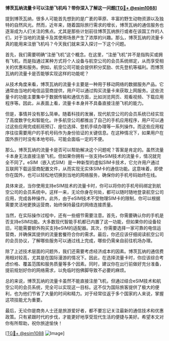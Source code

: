 **博茨瓦纳流量卡可以注册飞机吗？带你深入了解这一问题[[TG💪+ @esim1088](https://t.me/s/esim1088)]**

提到博茨瓦纳，很多人可能首先想到的是广袤的草原、丰富的野生动物资源以及独特的自然风光。然而，近年来，随着国际旅行需求的增长，博茨瓦纳的通信服务也逐渐成为人们关注的焦点。尤其是那些计划前往博茨瓦纳旅行或者在该国工作的人们，对于当地的流量卡及其使用场景产生了浓厚的兴趣。那么，博茨瓦纳的流量卡真的能用来注册飞机吗？今天我们就来深入探讨一下这个问题。

首先，我们需要明确“注册飞机”这个概念。在这里，“注册飞机”并不是指购买或拥有飞机，而是指通过某种方式将个人设备与航空公司的会员系统绑定，从而享受相关的优惠和服务。例如，航空公司可能会提供积分奖励、优先登机等福利。而博茨瓦纳的流量卡是否能够实现这样的功能呢？

从技术角度来看，博茨瓦纳的流量卡主要是一种用于移动网络的数据服务产品。它通常由当地的电信运营商提供，用户可以通过购买流量卡来获取上网服务。这些流量卡的功能主要集中于数据传输和通信方面，比如浏览网页、观看视频、下载应用程序等。因此，从表面上看，流量卡本身并不具备直接注册飞机的能力。

但是，事情并没有那么简单。随着科技的发展，现代航空公司的会员系统已经实现了高度数字化和智能化。许多航空公司都推出了自己的手机应用程序，用户可以通过这些应用完成航班预订、座位选择、登机手续办理等一系列操作。而这些应用程序往往需要用户的手机号码作为身份验证的关键信息。在这种情况下，如果用户在国外旅行时没有本地号码，可能会面临一定的不便。

那么，博茨瓦纳的流量卡是否可以帮助解决这个问题呢？答案是肯定的。虽然流量卡本身无法直接注册飞机，但如果你拥有一张支持eSIM技术的流量卡，情况就完全不同了。eSIM（嵌入式SIM）是一种新型的虚拟SIM卡技术，它允许用户通过互联网下载运营商配置文件，从而实现无实体SIM卡的通信功能。这意味着，即使你在国外，也可以轻松地切换到当地的网络服务，确保你的手机号码始终在线。

具体来说，当你使用支持eSIM技术的流量卡时，你可以将你的手机号码绑定到航空公司的会员系统中。这样一来，无论你身在何处，都可以随时随地登录航空公司应用，完成各种操作。此外，由于eSIM技术不受物理SIM卡的限制，你可以根据需要灵活地更换运营商，始终保持最佳的网络连接质量。

当然，在实际操作过程中，还有一些细节需要注意。首先，你需要确认你的手机是否支持eSIM功能。大多数现代智能手机都已内置了这一功能，但如果你的设备较旧，可能需要额外购买支持eSIM的适配器。其次，你需要选择一家可靠的电信运营商，并确保其提供的流量套餐符合你的需求。最后，你还应该仔细阅读航空公司的会员协议，了解哪些服务可以通过线上完成，哪些仍需亲自前往机场办理。

除了上述技术层面的问题外，我们还需要考虑经济成本的因素。博茨瓦纳的通信费用相对较高，尤其是在国际漫游的情况下。因此，在选择流量卡时，你应该综合考虑价格、覆盖范围和服务质量等多个因素。同时，建议你在出行前做好充分准备，提前规划好你的网络需求，以免临时抱佛脚导致不必要的麻烦。

总的来说，博茨瓦纳的流量卡虽然不能直接注册飞机，但通过结合eSIM技术和航空公司的会员系统，完全可以实现这一目标。这不仅为国际旅客提供了极大的便利，也为他们节省了大量的时间和精力。对于经常往返于多个国家的人来说，掌握这项技能尤为重要。

最后，无论你是商务人士还是旅游爱好者，都不要忘记关注最新的通信技术和优惠政策。只有紧跟时代的步伐，才能更好地享受现代生活的便捷与美好。希望本文对你有所帮助，祝你旅途愉快！

[[TG💪+ @esim1088](https://t.me/s/esim1088) ![Image](https://i.postimg.cc/4NQfJmqS/Snipaste-2025-05-13-00-14-12.png)]